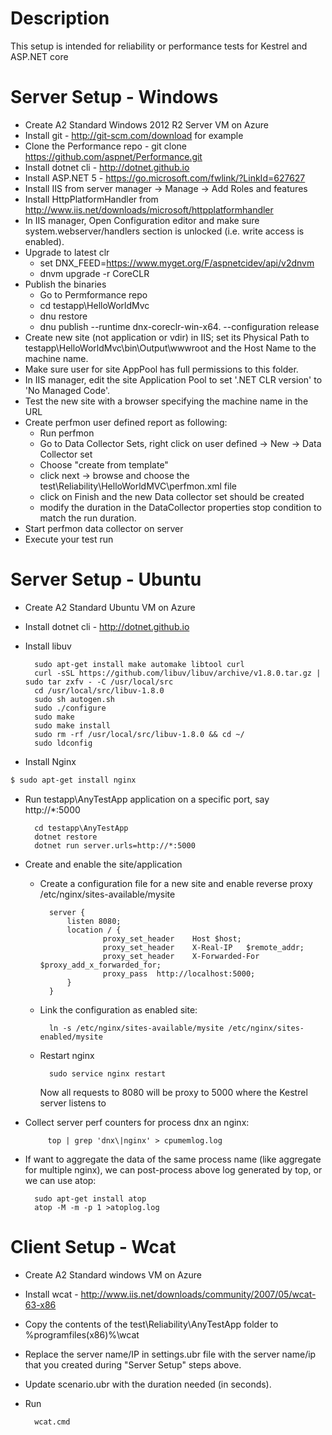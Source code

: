 # Description
This setup is intended for reliability or performance tests for Kestrel and ASP.NET core 

# Server Setup - Windows
- Create A2 Standard Windows 2012 R2 Server VM on Azure
- Install git - http://git-scm.com/download for example
- Clone the Performance repo - git clone https://github.com/aspnet/Performance.git
- Install dotnet cli - http://dotnet.github.io
- Install ASP.NET 5 - https://go.microsoft.com/fwlink/?LinkId=627627
- Install IIS from server manager -> Manage -> Add Roles and features
- Install HttpPlatformHandler from http://www.iis.net/downloads/microsoft/httpplatformhandler
- In IIS manager, Open Configuration editor and make sure system.webserver/handlers section is unlocked (i.e. write access is enabled).
- Upgrade to latest clr
    - set DNX_FEED=https://www.myget.org/F/aspnetcidev/api/v2dnvm
    - dnvm upgrade -r CoreCLR
- Publish the binaries
    - Go to Permformance repo
    - cd testapp\HelloWorldMvc
    - dnu restore
    - dnu publish --runtime dnx-coreclr-win-x64.<your version> --configuration release
- Create new site (not application or vdir) in IIS; set its Physical Path to testapp\HelloWorldMvc\bin\Output\wwwroot and
  the Host Name to the machine name.
- Make sure user for site AppPool has full permissions to this folder. 
- In IIS manager, edit the site Application Pool to set '.NET CLR version' to  'No Managed Code'.
- Test the new  site with a browser specifying the machine name in the URL
- Create perfmon user defined report as following:
    - Run perfmon
    - Go to Data Collector Sets, right click on user defined -> New -> Data Collector set
    - Choose "create from template"
    - click next -> browse and choose the test\Reliability\HelloWorldMVC\perfmon.xml file
    - click on Finish and the new Data collector set should be created 
    - modify the duration in the DataCollector properties stop condition to match the run duration.
- Start perfmon data collector on server         
- Execute your test run     

# Server Setup - Ubuntu

- Create A2 Standard Ubuntu VM on Azure
- Install dotnet cli - http://dotnet.github.io
- Install libuv

        sudo apt-get install make automake libtool curl
        curl -sSL https://github.com/libuv/libuv/archive/v1.8.0.tar.gz | sudo tar zxfv - -C /usr/local/src
        cd /usr/local/src/libuv-1.8.0
        sudo sh autogen.sh
        sudo ./configure
        sudo make
        sudo make install
        sudo rm -rf /usr/local/src/libuv-1.8.0 && cd ~/
        sudo ldconfig
- Install Nginx
```sh
$ sudo apt-get install nginx
```
- Run testapp\AnyTestApp application on a specific port, say http://*:5000
        
        cd testapp\AnyTestApp
        dotnet restore
        dotnet run server.urls=http://*:5000
- Create and enable the site/application
    - Create a configuration file for a new site and enable reverse proxy
            /etc/nginx/sites-available/mysite
                    
            server {
                listen 8080;		 
                location / {
                        proxy_set_header    Host $host;
                        proxy_set_header    X-Real-IP   $remote_addr;
                        proxy_set_header    X-Forwarded-For $proxy_add_x_forwarded_for;
                        proxy_pass  http://localhost:5000;
                }
            }
    - Link the configuration as enabled site:
            
            ln -s /etc/nginx/sites-available/mysite /etc/nginx/sites-enabled/mysite
    - Restart nginx
            
            sudo service nginx restart
        Now all requests to 8080 will be proxy to 5000 where the Kestrel server listens to
- Collect server perf counters for process dnx an nginx:
       	
           top | grep 'dnx\|nginx' > cpumemlog.log
- If want to aggregate the data of the same process name (like aggregate for multiple nginx), we can post-process above log generated by top, or we can use atop:
        
        sudo apt-get install atop
        atop -M -m -p 1 >atoplog.log

# Client Setup - Wcat

- Create A2 Standard windows VM on Azure
- Install wcat - http://www.iis.net/downloads/community/2007/05/wcat-63-x86
- Copy the contents of the test\Reliability\AnyTestApp folder to %programfiles(x86)%\wcat 
- Replace the server name/IP in settings.ubr file with the server name/ip that you created during "Server Setup" steps above. 
- Update scenario.ubr with the duration needed (in seconds).
- Run 
        
        wcat.cmd




